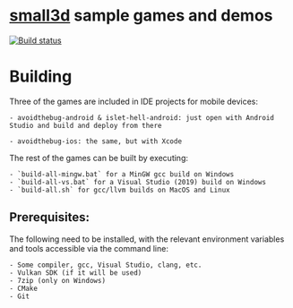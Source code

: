 [small3d](https://github.com/dimi309/small3d) sample games and demos
====================================================================

[![Build status](https://ci.appveyor.com/api/projects/status/l1lndxjhxmrfmouf?svg=true)](https://ci.appveyor.com/project/dimi309/small3d-samples)

# Building

Three of the games are included in IDE projects for mobile devices:

	- avoidthebug-android & islet-hell-android: just open with Android Studio and build and deploy from there

	- avoidthebug-ios: the same, but with Xcode

The rest of the games can be built by executing:
 
	- `build-all-mingw.bat` for a MinGW gcc build on Windows 
	- `build-all-vs.bat` for a Visual Studio (2019) build on Windows
	- `build-all.sh` for gcc/llvm builds on MacOS and Linux

## Prerequisites:

The following need to be installed, with the relevant environment variables and tools accessible via the command line:

	- Some compiler, gcc, Visual Studio, clang, etc.
	- Vulkan SDK (if it will be used)
	- 7zip (only on Windows)
	- CMake
	- Git
